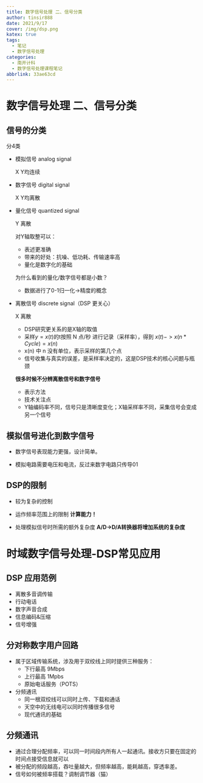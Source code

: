 ```yaml
---
title: 数字信号处理 二、信号分类
author: tinsir888
date: 2021/9/17
cover: /img/dsp.png
katex: true
tags:
  - 笔记
  - 数字信号处理
categories:
  - 南开计科
  - 数字信号处理课程笔记
abbrlink: 33ae63cd
---
```

# 数字信号处理 二、信号分类

## 信号的分类

分4类

- 模拟信号 analog signal

  X Y均连续

- 数字信号 digital signal

  X Y均离散

- 量化信号 quantized signal

  Y 离散

  对Y轴取整可以：

  - 表述更准确
  - 带来的好处：抗噪、低功耗、传输速率高
  - 量化是数字化的基础

  为什么看到的量化/数字信号都是小数？

  - 数据进行了0-1归一化->精度的概念

- 离散信号 discrete signal（DSP 更关心）

  X 离散

  - DSP研究更关系的是X轴的取值
  - 采样$y=x(t)$的t按照 N 点/秒 进行记录（采样率），得到 $x(t) -> x(n*Cycle)=x(n)$
  - x(n) 中 n 没有单位，表示采样的第几个点 
  - 信号收集与真实的误差，是采样率决定的，这是DSP技术的核心问题与瓶颈

  **很多时候不分辨离散信号和数字信号**

  - 表示方法
  - 技术关注点
  - Y轴编码率不同，信号只是清晰度变化；X轴采样率不同，采集信号会变成另一个信号

## 模拟信号进化到数字信号

- 数字信号表现能力更强，设计简单。

- 模拟电路需要电压和电流，反过来数字电路只传导01

## DSP的限制

- 较为复杂的控制
- 运作频率范围上的限制 **计算能力！**

- 处理模拟信号时所需的额外复杂度 **A/D->D/A转换器将增加系统的复杂度**

# 时域数字信号处理-DSP常见应用

## DSP 应用范例

- 离散多音调传输
- 行动电话
- 数字声音合成
- 信息编码&压缩
- 信号增强

## 分对称数字用户回路

- 属于区域传输系统，涉及用于双绞线上同时提供三种服务：
  - 下行最高 9Mbps
  - 上行最高 1Mpbs
  - 原始电话服务（POTS）
- 分频通讯
  - 同一根双绞线可以同时上传、下载和通话
  - 天空中的无线电可以同时传播很多信号
  - 现代通讯的基础

## 分频通讯

- 通过合理分配频率，可以同一时间段内所有人一起通讯。接收方只要在固定的时间点接受信息就可以
- 被分配的频段越高，吞吐量越大，但频率越高，能耗越高，穿透率差。
- 信号如何被频率搭载？调制调节器（猫）



